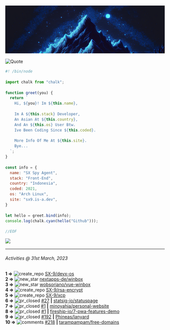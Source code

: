 ![Hello World!](banner.png)

<picture>
  <source media="(prefers-color-scheme: dark)" srcset="https://readme-typing-svg.herokuapp.com?font=Fira+Code&pause=1000&color=90D1F7&center=true&repeat=false&width=435&lines=%22Programming+Is+Painful+And+Fun%22">
  <source media="(prefers-color-scheme: light)" srcset="https://readme-typing-svg.herokuapp.com?font=Fira+Code&pause=1000&color=000000&center=true&repeat=false&width=435&lines=F*ck+You+Light+Mode+User;%22Programming+Is+Painful+And+Fun%22">
  <img alt="Quote" src="">
</picture>

```js
#! /bin/node

import chalk from "chalk";

function greet(you) {
  return `
    Hi, ${you}! Im ${this.name},

    Im A ${this.stack} Developer,
    An Asian At ${this.country},
    And An ${this.os} User Btw.
    Ive Been Coding Since ${this.coded}.

    More Info Of Me At ${this.site}.
    Bye...
  `;
}

const info = {
  name: "SX Spy Agent",
  stack: "Front-End",
  country: "Indonesia",
  coded: 2021,
  os: "Arch Linux",
  site: "sx9.is-a.dev",
}

let hello = greet.bind(info);
console.log(chalk.cyan(hello("Github")));

//EOF
```

![](https://skillicons.dev/icons?i=vite,vue,firebase,linux,nodejs,vscode&perline=6&theme=light)

---

<!--RECENT_ACTIVITY:last_update-->
###### Activities @ 31st March, 2023
<!--RECENT_ACTIVITY:last_update_end-->

<!--RECENT_ACTIVITY:start-->
**1 =>** ![create_repo](https://cdn.jsdelivr.net/gh/Readme-Workflows/Readme-Icons@main/icons/octicons/Repository.svg) [SX-9/devx-os](https://github.com/SX-9/devx-os)<br>
**2 =>** ![new_star](https://cdn.jsdelivr.net/gh/Readme-Workflows/Readme-Icons@main/icons/octicons/StarredRepositoryYellow.svg) [nextapps-de/winbox](https://github.com/nextapps-de/winbox)<br>
**3 =>** ![new_star](https://cdn.jsdelivr.net/gh/Readme-Workflows/Readme-Icons@main/icons/octicons/StarredRepositoryYellow.svg) [wobsoriano/vue-winbox](https://github.com/wobsoriano/vue-winbox)<br>
**4 =>** ![create_repo](https://cdn.jsdelivr.net/gh/Readme-Workflows/Readme-Icons@main/icons/octicons/Repository.svg) [SX-9/rsa-encrypt](https://github.com/SX-9/rsa-encrypt)<br>
**5 =>** ![create_repo](https://cdn.jsdelivr.net/gh/Readme-Workflows/Readme-Icons@main/icons/octicons/Repository.svg) [SX-9/xcp](https://github.com/SX-9/xcp)<br>
**6 =>** ![pr_closed](https://cdn.jsdelivr.net/gh/Readme-Workflows/Readme-Icons@main/icons/octicons/PullRequestClosed.svg) [#27](https://github.com/statsig-io/statuspage/pull/27) **|** [statsig-io/statuspage](https://github.com/statsig-io/statuspage)<br>
**7 =>** ![pr_closed](https://cdn.jsdelivr.net/gh/Readme-Workflows/Readme-Icons@main/icons/octicons/PullRequestClosed.svg) [#1](https://github.com/minoyahia/personal-website/pull/1) **|** [minoyahia/personal-website](https://github.com/minoyahia/personal-website)<br>
**8 =>** ![pr_closed](https://cdn.jsdelivr.net/gh/Readme-Workflows/Readme-Icons@main/icons/octicons/PullRequestClosed.svg) [#1](https://github.com/fireship-io/7-pwa-features-demo/pull/1) **|** [fireship-io/7-pwa-features-demo](https://github.com/fireship-io/7-pwa-features-demo)<br>
**9 =>** ![pr_closed](https://cdn.jsdelivr.net/gh/Readme-Workflows/Readme-Icons@main/icons/octicons/PullRequestClosed.svg) [#192](https://github.com/Phineas/lanyard/pull/192) **|** [Phineas/lanyard](https://github.com/Phineas/lanyard)<br>
**10 =>** ![comments](https://cdn.jsdelivr.net/gh/Readme-Workflows/Readme-Icons@main/icons/octicons/Comment.svg) [#218](https://github.com/tarampampam/free-domains/pull/218#issuecomment-1488444817) **|** [tarampampam/free-domains](https://github.com/tarampampam/free-domains)<br>
<!--RECENT_ACTIVITY:end-->
